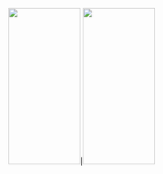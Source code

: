 <img src="https://user-images.githubusercontent.com/102961077/223093459-a14bacfd-2ace-43db-bcab-9f6f9583c470.png" width="145" height="313">|<img src="https://user-images.githubusercontent.com/102961077/223093470-4eb09499-84ae-4351-96bf-65aae58c6d7b.png" width="145" height="313">
